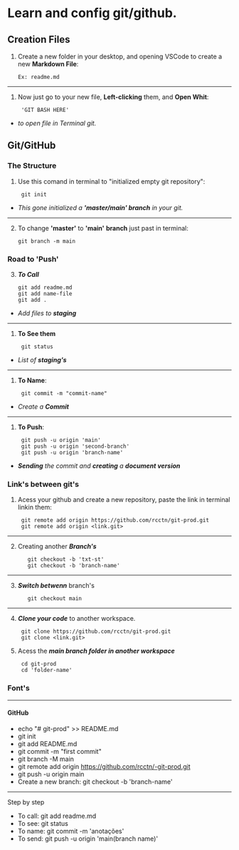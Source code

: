 # Learn and config git/github.

## Creation Files

1) Create a new folder in your desktop, and opening VSCode to create a new **Markdown File**:

       Ex: readme.md
---
  1) Now just go to your new file, **Left-clicking** them, and **Open Whit**:

          'GIT BASH HERE' 

  - *to open file in Terminal git.*

## Git/GitHub
### The Structure
  1) Use this comand in terminal to "initialized empty git repository": 

          git init 

  - *This gone initialized a **'*master/main' branch*** in your git.*
---  
  2)  To change **'master'** to **'main'** **branch** just past in terminal: 
      
          git branch -m main

### Road to 'Push' 

  3)  ***To Call***

          git add readme.md
          git add name-file
          git add .               
  - *Add files to **staging***
---
  1) **To See them** 

          git status 
  - *List of **staging's***
---
  1) **To Name**: 
      
          git commit -m "commit-name"
  - *Create a **Commit*** 
---
  1) **To Push**:

          git push -u origin 'main'
          git push -u origin 'second-branch' 
          git push -u origin 'branch-name'
- ***Sending** the commit and **creating** a **document version***

### Link's between git's

1) Acess your github and create a new repository, paste the link in terminal linkin them:

        git remote add origin https://github.com/rcctn/git-prod.git 
        git remote add origin <link.git>
---            
2) Creating another ***Branch's***

          git checkout -b 'txt-st' 
          git checkout -b 'branch-name'
---
3) ***Switch betwenn*** branch's

          git checkout main
---
4) ***Clone your code*** to another workspace.

        git clone https://github.com/rcctn/git-prod.git
        git clone <link.git>

5) Acess the ***main branch folder in another workspace*** 

        cd git-prod
        cd 'folder-name'
  
 
### Font's
---
#### GitHub
- echo "# git-prod" >> README.md
- git init
- git add README.md
- git commit -m "first commit"
- git branch -M main
- git remote add origin https://github.com/rcctn/-git-prod.git
- git push -u origin main
- Create a new branch: git checkout -b 'branch-name'

---

Step by step

- To call: git add readme.md
- To see:  git status                              
- To name: git commit -m 'anotações'               
- To send: git push -u origin 'main(branch name)'
